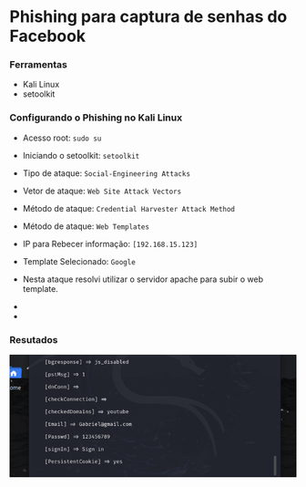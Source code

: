 # Phishing para captura de senhas do Facebook

### Ferramentas

- Kali Linux
- setoolkit

### Configurando o Phishing no Kali Linux

- Acesso root: ``` sudo su ```
- Iniciando o setoolkit: ``` setoolkit ```
- Tipo de ataque: ``` Social-Engineering Attacks ```
- Vetor de ataque: ``` Web Site Attack Vectors ```
- Método de ataque: ```Credential Harvester Attack Method ```
- Método de ataque: ``` Web Templates ```
- IP para Rebecer informação: ```[192.168.15.123]```
- Template Selecionado: ``` Google ```
- Nesta ataque resolvi utilizar o servidor apache para subir o web template.

- 
- 

### Resutados

![Alt text](./passwd.png "Optional title")
